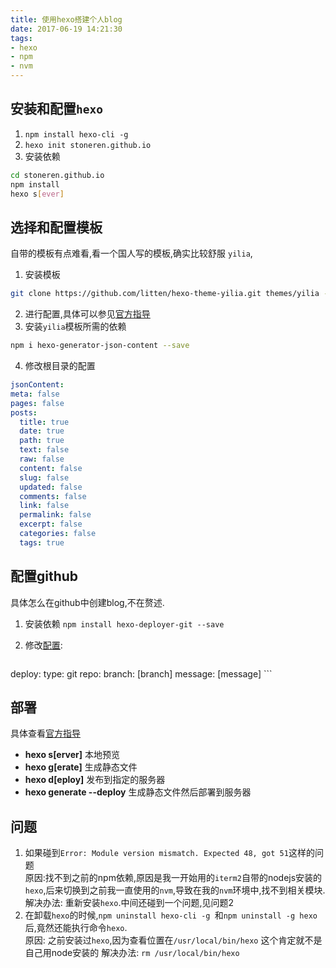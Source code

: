 ```yaml
---
title: 使用hexo搭建个人blog
date: 2017-06-19 14:21:30
tags: 
- hexo
- npm
- nvm
---
```



## 安装和配置`hexo`

1. `npm install hexo-cli -g`
2. `hexo init stoneren.github.io`
3.  安装依赖

```sh
cd stoneren.github.io
npm install
hexo s[ever]
```


## 选择和配置模板
自带的模板有点难看,看一个国人写的模板,确实比较舒服 `yilia`,
1. 安装模板   
```sh
git clone https://github.com/litten/hexo-theme-yilia.git themes/yilia --depth=1
```
2. 进行配置,具体可以参见[官方指导](https://github.com/litten/hexo-theme-yilia#四配置)
3. 安装`yilia`模板所需的依赖

```sh
npm i hexo-generator-json-content --save
```
4. 修改根目录的配置

```yaml
jsonContent:
meta: false
pages: false
posts:
  title: true
  date: true
  path: true
  text: false
  raw: false
  content: false
  slug: false
  updated: false
  comments: false
  link: false
  permalink: false
  excerpt: false
  categories: false
  tags: true
```

## 配置github
具体怎么在github中创建blog,不在赘述.

1. 安装依赖 `npm install hexo-deployer-git --save`
2. 修改[配置](https://hexo.io/docs/deployment.html):

	```yaml
deploy:
  type: git
  repo: <repository url>
  branch: [branch]
  message: [message]
	```  


## 部署

具体查看[官方指导](https://hexo.io/docs/commands.html)

- **hexo s[erver]** 本地预览
- **hexo g[erate]** 生成静态文件
- **hexo d[eploy]** 发布到指定的服务器
- **hexo generate --deploy** 生成静态文件然后部署到服务器

## 问题

1. 如果碰到`Error: Module version mismatch. Expected 48, got 51`这样的问题    
 原因:找不到之前的npm依赖,原因是我一开始用的`iterm2`自带的nodejs安装的`hexo`,后来切换到之前我一直使用的`nvm`,导致在我的`nvm`环境中,找不到相关模块.   
 解决办法: 重新安装`hexo`.中间还碰到一个问题,见问题2
2. 在卸载`hexo`的时候,`npm uninstall hexo-cli -g `和`npm uninstall -g hexo`后,竟然还能执行命令`hexo`.   
 原因:  之前安装过`hexo`,因为查看位置在`/usr/local/bin/hexo` 这个肯定就不是自己用node安装的
 解决办法: `rm /usr/local/bin/hexo`
 

